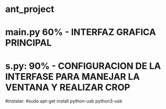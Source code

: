 # ant_project
# main.py 60% - INTERFAZ GRAFICA PRINCIPAL
# s.py: 90% - CONFIGURACION DE LA INTERFASE PARA MANEJAR LA VENTANA Y REALIZAR CROP

#instalar:
#sudo apt-get install python-usb python3-usb
